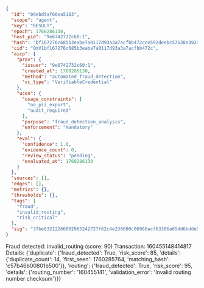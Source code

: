 ```json
{
  "id": "09ebd9af66ea5183",
  "scope": "agent",
  "key": "RESULT",
  "epoch": 1760286130,
  "host_pid": "9e6742732c60:1",
  "hash": "bf167276c685b3eabe7a0117d93a3a7acfbb472cce592deebc57538e392d5b1d",
  "cid": "QmV1bf167276c685b3eabe7a0117d93a3a7acfbb472c",
  "aicp": {
    "prov": {
      "issuer": "9e6742732c60:1",
      "created_at": 1760286130,
      "method": "automated_fraud_detection",
      "vc_type": "VerifiableCredential"
    },
    "ucon": {
      "usage_constraints": [
        "no_pii_export",
        "audit_required"
      ],
      "purpose": "fraud_detection_analysis",
      "enforcement": "mandatory"
    },
    "eval": {
      "confidence": 1.0,
      "evidence_count": 0,
      "review_status": "pending",
      "evaluated_at": 1760286130
    }
  },
  "sources": [],
  "edges": [],
  "metrics": {},
  "thresholds": {},
  "tags": [
    "fraud",
    "invalid_routing",
    "risk_critical"
  ],
  "sig": "37be63212266802965242727f62c4e238600c06966acf63306a65dd6bdde97e4"
}
```

Fraud detected: invalid_routing (score: 90)
Transaction: 160455148414817
Details: {'duplicate': {'fraud_detected': True, 'risk_score': 85, 'details': {'duplicate_count': 14, 'first_seen': 1760285764, 'matching_hash': 'c57b46b00801b500'}}, 'routing': {'fraud_detected': True, 'risk_score': 95, 'details': {'routing_number': '160455141', 'validation_error': 'Invalid routing number checksum'}}}